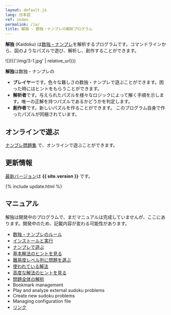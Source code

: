 ```yaml
---
layout: default.ja
lang: 日本語
ref: index
permalink: /ja/
title: 解独 - 数独・ナンプレの解析プログラム
---
```


**解独** (Kaidoku) は[数独・ナンプレ](rule)を解析するプログラムです。コマンドラインから、図のようなパズルで遊び、解析し、創作することができます。 

![]({{'/img/3-1.jpg' | relative_url}})

**解独**は数独・ナンプレの

* **プレイヤー**です。色々な難しさの数独・ナンプレで遊ぶことができます。困った時にはヒントをもらうことができます。
* **解析者**です。与えられたパズルを様々なロジックによって解く手順を示します。唯一の正解を持つパズルであるかどうかを判定します。
* **創作者**です。新しいパズルを作ることができます。 このプログラム自身で作ったパズルが同梱されています。

## オンラインで遊ぶ

[ナンプレ問題集](sudoku) で、オンラインで遊ぶことができます。

## 更新情報

[最新バージョン](https://pypi.python.org/pypi/kaidoku)は **{{ site.version }}** です。

{% include update.html %}

## [](#マニュアル)マニュアル

解独は開発中のプログラムで、まだマニュアルは完成していませんが、ここにあります。開発中のため、記載内容が変わる可能性があります。

- [数独・ナンプレのルール](rule)
- [インストールと実行](install)
- [ナンプレで遊ぶ](play)
- [基本解法のヒントを見る](basichint)
- [難易度レベル別に問題を選ぶ](level)
- [使われている解法](logic)
- [高度な解法のヒントを見る](advancedhint)
- [問題全体の解析](analysis)
- Bookmark management
- Play and analyze external sudoku problems
- Create new sudoku problems
- Managing configuration file
- [リンク](link)
